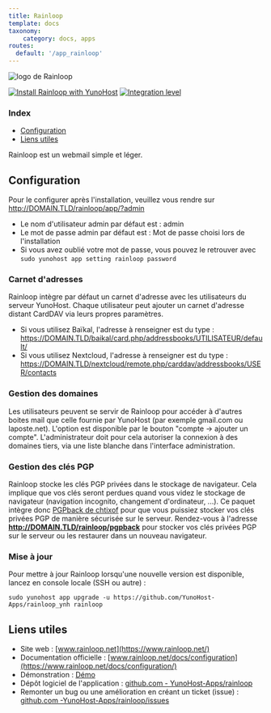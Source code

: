 ```yaml
---
title: Rainloop
template: docs
taxonomy:
    category: docs, apps
routes:
  default: '/app_rainloop'
---
```


![logo de Rainloop](image://rainloop-logo.png?height=100)

[![Install Rainloop with YunoHost](https://install-app.yunohost.org/install-with-yunohost.png)](https://install-app.yunohost.org/?app=rainloop) [![Integration level](https://dash.yunohost.org/integration/rainloop.svg)](https://dash.yunohost.org/appci/app/rainloop)

### Index

- [Configuration](#Configuration)
- [Liens utiles](#liens-utiles)

Rainloop est un webmail simple et léger.

## Configuration

Pour le configurer après l'installation, veuillez vous rendre sur http://DOMAIN.TLD/rainloop/app/?admin

- Le nom d'utilisateur admin par défaut est : admin
- Le mot de passe admin par défaut est : Mot de passe choisi lors de l'installation
- Si vous avez oublié votre mot de passe, vous pouvez le retrouver avec `sudo yunohost app setting rainloop password`

### Carnet d'adresses

Rainloop intègre par défaut un carnet d'adresse avec les utilisateurs du serveur YunoHost. Chaque utilisateur peut ajouter un carnet d'adresse distant CardDAV via leurs propres paramètres.
- Si vous utilisez Baïkal, l'adresse à renseigner est du type : https://DOMAIN.TLD/baikal/card.php/addressbooks/UTILISATEUR/default/
- Si vous utilisez Nextcloud, l'adresse à renseigner est du type : https://DOMAIN.TLD/nextcloud/remote.php/carddav/addressbooks/USER/contacts

### Gestion des domaines

Les utilisateurs peuvent se servir de Rainloop pour accéder à d'autres boites mail que celle fournie par YunoHost (par exemple gmail.com ou laposte.net). L'option est disponible par le bouton "compte -> ajouter un compte".
L'administrateur doit pour cela autoriser la connexion à des domaines tiers, via une liste blanche dans l'interface administration.

### Gestion des clés PGP

Rainloop stocke les clés PGP privées dans le stockage de navigateur. Cela implique que vos clés seront perdues quand vous videz le stockage de navigateur (navigation incognito, changement d'ordinateur, ...). Ce paquet intègre donc [PGPback de chtixof](https://github.com/chtixof/pgpback_ynh) pour que vous puissiez stocker vos clés privées PGP de manière sécurisée sur le serveur. Rendez-vous à l'adresse **http://DOMAIN.TLD/rainloop/pgpback** pour stocker vos clés privées PGP sur le serveur ou les restaurer dans un nouveau navigateur.

### Mise à jour
Pour mettre à jour Rainloop lorsqu'une nouvelle version est disponible, lancez en console locale (SSH ou autre) :

`sudo yunohost app upgrade -u https://github.com/YunoHost-Apps/rainloop_ynh rainloop`

## Liens utiles

+ Site web : [www.rainloop.net](https://www.rainloop.net/)
+ Documentation officielle : [www.rainloop.net/docs/configuration](https://www.rainloop.net/docs/configuration/)
+ Démonstration : [Démo](https://mail.rainloop.net/)
+ Dépôt logiciel de l'application : [github.com - YunoHost-Apps/rainloop](https://github.com/YunoHost-Apps/rainloop_ynh)
+ Remonter un bug ou une amélioration en créant un ticket (issue) : [github.com -YunoHost-Apps/rainloop/issues](https://github.com/YunoHost-Apps/rainloop_ynh/issues)

